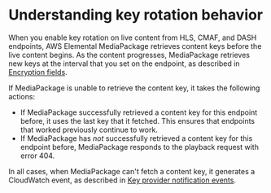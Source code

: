 # Understanding key rotation behavior<a name="drm-content-key-rotation"></a>

When you enable key rotation on live content from HLS, CMAF, and DASH endpoints, AWS Elemental MediaPackage retrieves content keys before the live content begins\. As the content progresses, MediaPackage retrieves new keys at the interval that you set on the endpoint, as described in [Encryption fields](endpoints-hls-encryption.md)\.

If MediaPackage is unable to retrieve the content key, it takes the following actions:
+ If MediaPackage successfully retrieved a content key for this endpoint before, it uses the last key that it fetched\. This ensures that endpoints that worked previously continue to work\. 
+ If MediaPackage has *not* successfully retrieved a content key for this endpoint before, MediaPackage responds to the playback request with error 404\. 

In all cases, when MediaPackage can't fetch a content key, it generates a CloudWatch event, as described in [Key provider notification events](cloudwatch-events-example.md#key-provider-state-events)\.